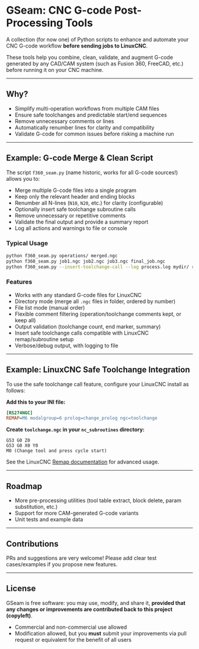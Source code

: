 # GSeam: CNC G-code Post-Processing Tools

A collection (for now one) of Python scripts to enhance and automate your CNC G-code workflow **before sending jobs to LinuxCNC**.

These tools help you combine, clean, validate, and augment G-code generated by any CAD/CAM system (such as Fusion 360, FreeCAD, etc.) before running it on your CNC machine.

---

## Why?

* Simplify multi-operation workflows from multiple CAM files
* Ensure safe toolchanges and predictable start/end sequences
* Remove unnecessary comments or lines
* Automatically renumber lines for clarity and compatibility
* Validate G-code for common issues before risking a machine run

---

## Example: G-code Merge & Clean Script

The script `f360_seam.py` (name historic, works for all G-code sources!) allows you to:

* Merge multiple G-code files into a single program
* Keep only the relevant header and ending blocks
* Renumber all N-lines (`N10`, `N20`, etc.) for clarity (configurable)
* Optionally insert safe toolchange subroutine calls
* Remove unnecessary or repetitive comments
* Validate the final output and provide a summary report
* Log all actions and warnings to file or console

### Typical Usage

```bash
python f360_seam.py operations/ merged.ngc
python f360_seam.py job1.ngc job2.ngc job3.ngc final_job.ngc
python f360_seam.py --insert-toolchange-call --log process.log mydir/ result.ngc
```

### Features

* Works with any standard G-code files for LinuxCNC
* Directory mode (merge all `.ngc` files in folder, ordered by number)
* File list mode (manual order)
* Flexible comment filtering (operation/toolchange comments kept, or keep all)
* Output validation (toolchange count, end marker, summary)
* Insert safe toolchange calls compatible with LinuxCNC remap/subroutine setup
* Verbose/debug output, with logging to file

---

## Example: LinuxCNC Safe Toolchange Integration

To use the safe toolchange call feature, configure your LinuxCNC install as follows:

**Add this to your INI file:**

```ini
[RS274NGC]
REMAP=M6 modalgroup=6 prolog=change_prolog ngc=toolchange
```

**Create `toolchange.ngc` in your `nc_subroutines` directory:**

```gcode
G53 G0 Z0
G53 G0 X0 Y0
M0 (Change tool and press cycle start)
```

See the LinuxCNC [Remap documentation](http://linuxcnc.org/docs/html/remap/remap.html) for advanced usage.

---

## Roadmap

* More pre-processing utilities (tool table extract, block delete, param substitution, etc.)
* Support for more CAM-generated G-code variants
* Unit tests and example data

---

## Contributions

PRs and suggestions are very welcome! Please add clear test cases/examples if you propose new features.

---

## License

GSeam is free software: you may use, modify, and share it, **provided that any changes or improvements are contributed back to this project (copyleft)**.

* Commercial and non-commercial use allowed
* Modification allowed, but you **must** submit your improvements via pull request or equivalent for the benefit of all users
